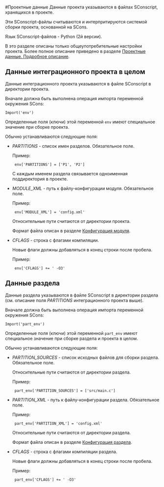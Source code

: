 #Проектные данные
Данные проекта указываются в файлах SConscript, хранящихся в проекте.

Эти SConscript-файлы считываются и интерпритируются системой сборки проекта, основанной на SCons.

Язык SConscript-файлов - Python (2й версии).

В это разделе описаны только общеупотребительные настройки проекта.
Более полное описание приведено в разделе [Проектные данные. Подробное описание](#проектные-данные.-подробное-описание).

## Данные интеграционного проекта в целом
Данные интеграционного проекта указываются в файле SConscript в директории проекта.

Вначале должна быть выполнена операция импорта переменной окружения SCons:

    Import('env')

Определенные поля (ключи) этой переменной `env` имеют специальное значение при сборке проекта.

Обычно устанавливаются следующие поля:

 - *PARTITIONS* - список имен разделов. Обязательное поле.
 
    Пример:
    
        env['PARTITIONS'] = ['P1', 'P2']
    
    С каждым именем раздела связывается одноименная поддиректория в проекте.

 - *MODULE_XML* - путь к файлу-конфигурации модуля. Обязательное поле.
 
    Пример:
    
        env['MODULE_XML'] = 'config.xml'
    
    Относительные пути считаются от директории проекта.
 
    Формат файла описан в разделе [Конфигурация модуля](#конфигурация-модуля).

 - *CFLAGS* - строка с флагами компиляции.

    Новые флаги должны добавляться в конец строки после пробела.

    Пример:

        env['CFLAGS'] += ' -O3'

## Данные раздела
Данные раздела указываются в файле SConscript в директории раздела (см. описание поля *PARTITIONS* интеграционного проекта выше).

Вначале должна быть выполнена операция импорта переменной окружения SCons:

    Import('part_env')

Определенные поля (ключи) этой переменной `part_env` имеют специальное значение при сборке раздела и проекта в целом.

Обычно устанавливаются следующие поля:

 - *PARTITION_SOURCES* - список исходных файлов для сборки раздела. Обязательное поле.

    Относительные пути считаются от директории раздела.

    Пример:

        part_env['PARTITION_SOURCES'] = ['src/main.c']

 - *PARTITION_XML* - путь к файлу-конфигурации раздела. Обязательное поле.

    Пример:

        part_env['PARTITION_XML'] = 'config.xml'

    Относительные пути считаются от директории раздела.

    Формат файла описан в разделе [Конфигурация раздела](#конфигурация-раздела).

 - *CFLAGS* - строка с флагами компиляции раздела.

    Новые флаги должны добавляться в конец строки после пробела.

    Пример:

        part_env['CFLAGS'] += ' -O3'

